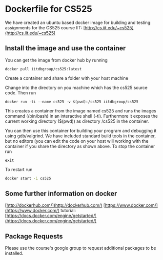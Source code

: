 # Dockerfile for CS525

We have created an ubuntu based docker image for building and testing assignments for the CS525 course IIT: [http://cs.iit.edu/~cs525](http://cs.iit.edu/~cs525)

## Install the image and use the container


You can get the image from docker hub by running

~~~
docker pull iitdbgroup/cs525:latest
~~~

Create a container and share a folder with your host machine

Change into the directory on you machine which has the cs525 source code. Then run

~~~
docker run -ti --name cs525 -v $(pwd):/cs525 iitdbgroup/cs525
~~~

This creates a container from the image named cs525 and runs the images command (/bin/bash) in an interactive shell (-ti). Furthermore it exposes the current working directory ($(pwd)) as directory /cs525 in the container.

You can then use this container for building your program and debugging it using gdb/valgrind. We have included standard build tools in the container, but no editors (you can edit the code on your host will working with the container if you share the directory as shown above. To stop the container run

~~~
exit
~~~

To restart run

~~~sh
docker start -i cs525
~~~



## Some further information on docker

[http://dockerhub.com/](http://dockerhub.com/)
[https://www.docker.com/](https://www.docker.com/)
tutorial: [https://docs.docker.com/engine/getstarted/](https://docs.docker.com/engine/getstarted/)

## Package Requests

Please use the course's google group to request additional packages to be installed.
